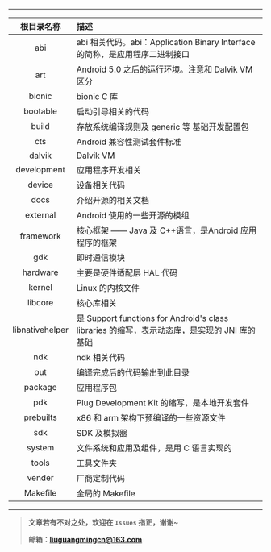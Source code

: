 ---

|      根目录名称      | 描述                                       |
| :-------------: | :--------------------------------------- |
|       abi       | abi 相关代码。abi：Application Binary Interface 的简称，是应用程序二进制接口 |
|       art       | Android 5.0 之后的运行环境。注意和 Dalvik VM 区分     |
|     bionic      | bionic C 库                               |
|    bootable     | 启动引导相关的代码                                |
|      build      | 存放系统编译规则及 generic 等 基础开发配置包              |
|       cts       | Android 兼容性测试套件标准                        |
|     dalvik      | Dalvik VM                                |
|   development   | 应用程序开发相关                                 |
|     device      | 设备相关代码                                   |
|      docs       | 介绍开源的相关文档                                |
|    external     | Android 使用的一些开源的模组                       |
|    framework    | 核心框架 —— Java 及 C++语言，是Android 应用程序的框架    |
|       gdk       | 即时通信模块                                   |
|    hardware     | 主要是硬件适配层 HAL 代码                          |
|     kernel      | Linux 的内核文件                              |
|     libcore     | 核心库相关                                    |
| libnativehelper | 是 Support functions for Android's class libraries 的缩写，表示动态库，是实现的 JNI 库的基础 |
|       ndk       | ndk 相关代码                                 |
|       out       | 编译完成后的代码输出到此目录                           |
|     package     | 应用程序包                                    |
|       pdk       | Plug Development Kit 的缩写，是本地开发套件         |
|    prebuilts    | x86 和 arm 架构下预编译的一些资源文件                  |
|       sdk       | SDK 及模拟器                                 |
|     system      | 文件系统和应用及组件，是用 C 语言实现的                    |
|      tools      | 工具文件夹                                    |
|     vender      | 厂商定制代码                                   |
|    Makefile     | 全局的 Makefile                             |



------

> **文章若有不对之处，欢迎在 `Issues` 指正，谢谢~**
>
> **邮箱：liuguangmingcn@163.com**

